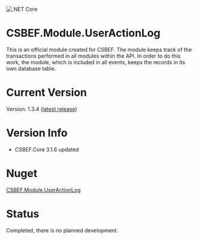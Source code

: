 ![.NET Core](https://github.com/mkurak/CSBEF.Module.UserActionLog/workflows/.NET%20Core/badge.svg)

# CSBEF.Module.UserActionLog
This is an official module created for CSBEF. The module keeps track of the transactions performed in all modules within the API. In order to do this work, the module, which is included in all events, keeps the records in its own database table.

# Current Version
Version: 1.3.4 ([latest release](https://github.com/mkurak/CSBEF.Module.UserActionLog/releases/tag/1.3.4))

# Version Info
- CSBEF.Core 3.1.6 updated

# Nuget
[CSBEF.Module.UserActionLog](https://www.nuget.org/packages/CSBEF.Module.UserActionLog/)

# Status
Completed, there is no planned development.
